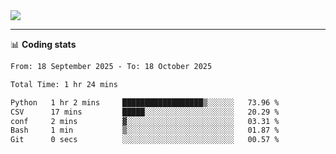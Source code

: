 <picture>
  <source
  srcset="https://github-readme-stats.vercel.app/api?username=sant0s12&show_icons=true&theme=dark"
  media="(prefers-color-scheme: dark)"
  />
  <source
  srcset="https://github-readme-stats.vercel.app/api?username=sant0s12&show_icons=true"
  media="(prefers-color-scheme: light)"
  />
  <img src="https://github-readme-stats.vercel.app/api?username=sant0s12&show_icons=true" />
</picture>

---

📊 **Coding stats**

<!--START_SECTION:waka-->

```txt
From: 18 September 2025 - To: 18 October 2025

Total Time: 1 hr 24 mins

Python   1 hr 2 mins     ██████████████████▒░░░░░░   73.96 %
CSV      17 mins         █████░░░░░░░░░░░░░░░░░░░░   20.29 %
conf     2 mins          ▓░░░░░░░░░░░░░░░░░░░░░░░░   03.31 %
Bash     1 min           ▒░░░░░░░░░░░░░░░░░░░░░░░░   01.87 %
Git      0 secs          ░░░░░░░░░░░░░░░░░░░░░░░░░   00.57 %
```

<!--END_SECTION:waka-->
